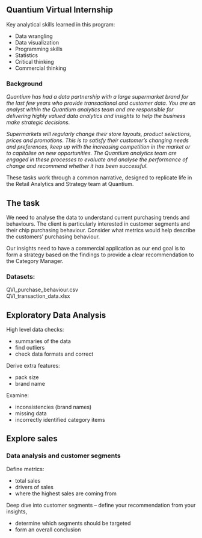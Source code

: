 ## Quantium Virtual Internship

Key analytical skills learned in this program: 
- Data wrangling
- Data visualization
- Programming skills
- Statistics
- Critical thinking
- Commercial thinking

### Background 
*Quantium has had a data partnership with a large supermarket brand for the last few years who provide transactional and customer data. You are an analyst within the Quantium analytics team and are responsible for delivering highly valued data analytics and insights to help the business make strategic decisions.*

*Supermarkets will regularly change their store layouts, product selections, prices and promotions. This is to satisfy their customer’s changing needs and preferences, keep up with the increasing competition in the market or to capitalise on new opportunities. The Quantium analytics team are engaged in these processes to evaluate and analyse the performance of change and recommend whether it has been successful.*

These tasks work through a common narrative, designed to replicate life in the Retail Analytics and Strategy team at Quantium. 

## The task
We need to analyse the data to understand current purchasing trends and behaviours. The client is particularly interested in customer segments and their chip purchasing behaviour. Consider what metrics would help describe the customers’ purchasing behaviour.  

Our insights need to have a commercial application as our end goal is to form a strategy based on the findings to provide a clear recommendation to the Category Manager. 

### Datasets:  
QVI_purchase_behaviour.csv  
QVI_transaction_data.xlsx

## Exploratory Data Analysis
High level data checks:  
- summaries of the data  
- find outliers
- check data formats and correct   

Derive extra features:  
- pack size  
- brand name

Examine:  
- inconsistencies (brand names)
- missing data  
- incorrectly identified category items  

## Explore sales

### Data analysis and customer segments 
Define metrics:  
- total sales  
- drivers of sales  
- where the highest sales are coming from

Deep dive into customer segments – define your recommendation from your insights, 
- determine which segments should be targeted  
- form an overall conclusion  




